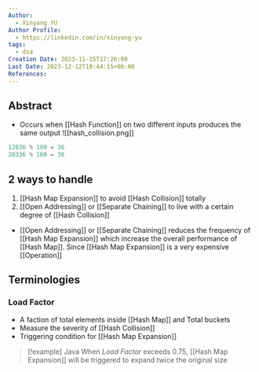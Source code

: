 ```yaml
---
Author:
  - Xinyang YU
Author Profile:
  - https://linkedin.com/in/xinyang-yu
tags:
  - dsa
Creation Date: 2023-11-15T17:26:00
Last Date: 2023-12-12T10:44:15+08:00
References: 
---
```

## Abstract
- Occurs when [[Hash Function]] on two different inputs produces the same output
![[hash_collision.png]]
```java
12836 % 100 = 36
20336 % 100 = 36
```

## 2 ways to handle
1. [[Hash Map Expansion]] to avoid [[Hash Collision]] totally
2. [[Open Addressing]] or [[Separate Chaining]] to live with a certain degree of [[Hash Collision]]

- [[Open Addressing]] or [[Separate Chaining]] reduces the frequency of [[Hash Map Expansion]] which increase the overall performance of [[Hash Map]]. Since [[Hash Map Expansion]] is a very expensive [[Operation]] 


## Terminologies
### Load Factor
- A faction of total elements inside [[Hash Map]] and Total buckets
- Measure the severity of [[Hash Collision]]
- Triggering condition for [[Hash Map Expansion]]

>[!example] Java
>When *Load Factor* exceeds 0.75, [[Hash Map Expansion]] will be triggered to expand twice the original size 